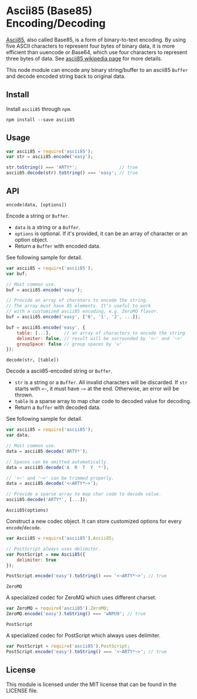 # Ascii85 (Base85) Encoding/Decoding #

[Ascii85](http://en.wikipedia.org/wiki/Ascii85), also called Base85, is a form of binary-to-text encoding. By using five ASCII characters to represent four bytes of binary data, it is more efficient than uuencode or Base64, which use four characters to represent three bytes of data. See [ascii85 wikipedia page](http://en.wikipedia.org/wiki/Ascii85) for more details.

This node module can encode any binary string/buffer to an ascii85 `Buffer` and decode encoded string back to original data.

## Install ##

Install `ascii85` through `npm`.

	npm install --save ascii85

## Usage ##

```javascript
var ascii85 = require('ascii85');
var str = ascii85.encode('easy');

str.toString() === 'ARTY*';                // true
ascii85.decode(str).toString() === 'easy'; // true
```

## API ##

`encode(data, [options])`

Encode a string or `Buffer`.

* `data` is a string or a `Buffer`.
* `options` is optional. If it's provided, it can be an array of character or an option object.
* Return a `Buffer` with encoded data.

See following sample for detail.

```javascript
var ascii85 = require('ascii85');
var buf;

// Most common use.
buf = ascii85.encode('easy');

// Provide an array of charaters to encode the string.
// The array must have 85 elements. It's useful to work
// with a customized ascii85 encoding, e.g. ZeroMQ flavor.
buf = ascii85.encode('easy', ['0', '1', '2', ...]);

buf = ascii85.encode('easy', {
	table: [...],     // an array of characters to encode the string
	delimiter: false, // result will be sorrounded by '<~' and '~>'
	groupSpace: false // group spaces by 'u'
});
```

`decode(str, [table])`

Decode a ascii85-encoded string or `Buffer`.

* `str` is a string or a `Buffer`. All invalid characters will be discarded. If `str` starts with `<~`, it must have `~>` at the end. Otherwise, an error will be thrown.
* `table` is a sparse array to map char code to decoded value for decoding.
* Return a `Buffer` with decoded data.

See following sample for detail.

```javascript
var ascii85 = require('ascii85');
var data;

// Most common use.
data = ascii85.decode('ARTY*');

// Spaces can be omitted automatically.
data = ascii85.decode('A  R  T  Y  *');

// '<~' and '~>' can be trimmed properly.
data = ascii85.decode('<~ARTY*~>');

// Provide a sparse array to map char code to decode value.
ascii85.decode('ARTY*', [...]);
```

`Ascii85(options)`

Construct a new codec object. It can store customized options for every `encode`/`decode`.

```javascript
var Ascii85 = require('ascii85').Ascii85;

// PostScript always uses delimiter.
var PostScript = new Ascii85({
	delimiter: true
});

PostScript.encode('easy').toString() === '<~ARTY*~>'; // true
```

`ZeroMQ`

A specialized codec for ZeroMQ which uses different charset.

```javascript
var ZeroMQ = require('ascii85').ZeroMQ;
ZeroMQ.encode('easy').toString() === 'wNPU9'; // true
```

`PostScript`

A specialized codec for PostScript which always uses delimiter.

```javascript
var PostScript = require('ascii85').PostScript;
PostScript.encode('easy').toString() === '<~ARTY*~>'; // true
```

## License ##

This module is licensed under the MIT license that can be found in the LICENSE file.
